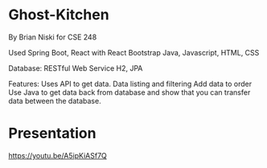 # Ghost-Kitchen
By Brian Niski for CSE 248

Used Spring Boot, React with React Bootstrap
Java, Javascript, HTML, CSS

Database:
RESTful Web Service
H2, JPA

Features:
Uses API to get data.
Data listing and filtering
Add data to order
Use Java to get data back from database and show that you can transfer data between the database.

# Presentation
https://youtu.be/A5ipKiASf7Q
